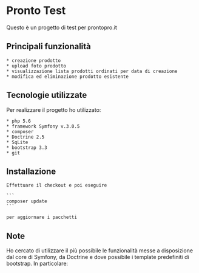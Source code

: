 # Pronto Test

Questo è un progetto di test per prontopro.it

## Principali funzionalità

	* creazione prodotto
	* upload foto prodotto
	* visualizzazione lista prodotti ordinati per data di creazione
	* modifica ed eliminazione prodotto esistente

## Tecnologie utilizzate

Per realizzare il progetto ho utilizzato:

	* php 5.6
	* framework Symfony v.3.0.5
	* composer
	* Doctrine 2.5
	* SqLite
	* bootstrap 3.3
	* git
	
## Installazione

	Effettuare il checkout e poi eseguire
	
	```
	composer update
	```
  
	per aggiornare i pacchetti
	
## Note

Ho cercato di utilizzare il più possibile le funzionalità messe a disposizione dal core di Symfony, da Doctrine e dove possibile i template predefiniti di bootstrap. In particolare:

